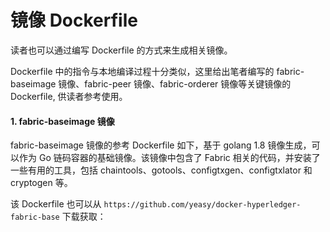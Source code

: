 # 镜像 Dockerfile

读者也可以通过编写 Dockerfile 的方式来生成相关镜像。

Dockerfile 中的指令与本地编译过程十分类似，这里给出笔者编写的 fabric-baseimage 镜像、fabric-peer 镜像、fabric-orderer 镜像等关键镜像的 Dockerfile, 供读者参考使用。

#### 1. fabric-baseimage 镜像

fabric-baseimage 镜像的参考 Dockerfile 如下，基于 golang 1.8 镜像生成，可以作为 Go 链码容器的基础镜像。该镜像中包含了 Fabric 相关的代码，并安装了一些有用的工具，包括 chaintools、gotools、configtxgen、configtxlator 和 cryptogen 等。

该 Dockerfile 也可以从 `https://github.com/yeasy/docker-hyperledger-fabric-base` 下载获取：

```

```
